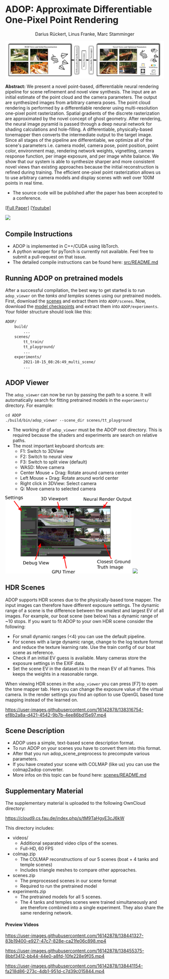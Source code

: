 # ADOP: Approximate Differentiable One-Pixel Point Rendering

<div style="text-align: center;">Darius Rückert, Linus Franke, Marc Stamminger</div>

![](images/adop_overview.png)


**Abstract:** We present a novel point-based, differentiable neural rendering pipeline for
scene refinement and novel view synthesis. The input are an initial estimate of
the point cloud and the camera parameters. The output are synthesized images
from arbitrary camera poses. The point cloud rendering is performed by a
differentiable renderer using multi-resolution one-pixel point rasterization.
Spatial gradients of the discrete rasterization are approximated by the novel
concept of ghost geometry. After rendering, the neural image pyramid is passed
through a deep neural network for shading calculations and hole-filling. A
differentiable, physically-based tonemapper then converts the intermediate
output to the target image. Since all stages of the pipeline are
differentiable, we optimize all of the scene's parameters i.e. camera model,
camera pose, point position, point color, environment map, rendering network
weights, vignetting, camera response function, per image exposure, and per
image white balance. We show that our system is able to synthesize sharper and
more consistent novel views than existing approaches because the initial
reconstruction is refined during training. The efficient one-pixel point
rasterization allows us to use arbitrary camera models and display scenes with
well over 100M points in real time.

* The source code will be published after the paper has been accepted to a conference.

[[Full Paper]](https://arxiv.org/abs/2110.06635) [[Youtube]](https://www.youtube.com/watch?v=WJRyu1JUtVw)

<a href="https://www.youtube.com/watch?v=WJRyu1JUtVw"><img  width="300" src="https://img.youtube.com/vi/WJRyu1JUtVw/hqdefault.jpg"> </a>


## Compile Instructions

 * ADOP is implemented in C++/CUDA using libTorch.
 * A python wrapper for pyTorch is currently not available. Feel free to submit a pull-request on that issue.
 * The detailed compile instructions can be found here: [src/README.md](src/README.md)

## Running ADOP on pretrained models

After a successful compilation, the best way to get started is to run `adop_viewer` on the *tanks and temples* scenes using our pretrained models.
First, download the [scenes](todo) and extract them into `ADOP/scenes`. 
Now, download the [model checkpoints](todo) and extract them into `ADOP/experiments`.
Your folder structure should look like this:
```shell
ADOP/
    build/
        ...
    scenes/
        tt_train/
        tt_playground/
        ...
    experiments/
        2021-10-15_08:26:49_multi_scene/
        ...
```


## ADOP Viewer

The `adop_viewer` can now be run by passing the path to a scene. 
It will automatically search for fitting pretrained models in the `experiments/` directory.
For example:
```shell
cd ADOP
./build/bin/adop_viewer --scene_dir scenes/tt_playground
```

 * The working dir of `adop_viewer` must be the ADOP root directory. This is required because the shaders and experiments are search on relative paths. 
 * The most important keyboard shortcuts are:
    * F1: Switch to 3DView
    * F2: Switch to neural view
    * F3: Switch to split view (default)
    * WASD: Move camera
    * Center Mouse + Drag: Rotate around camera center
    * Left Mouse + Drag: Rotate around world center
    * Right click in 3DView: Select camera
    * Q: Move camera to selected camera

<img  width="400"  src="images/adop_viewer.png"> <img width="400"  src="images/adop_viewer_demo.gif">

## HDR Scenes

ADOP supports HDR scenes due to the physically-based tone mapper.
The input images can therefore have different exposure settings.
The dynamic range of a scene is the difference between the smallest and largest EV of all images.
For example, our boat scene (see below) has a dynamic range of ~10 stops.
If you want to fit ADOP to your own HDR scene consider the following:

 * For small dynamic ranges (<4) you can use the default pipeline.
 * For scenes with a large dynamic range, change to the log texture format and reduce the texture learning rate. Use the train config of our boat scene as reference.
 * Check if an initial EV guess is available. Many cameras store the exposure settings in the EXIF data.
 * Set the scene EV in the dataset.ini to the mean EV of all frames. This keeps the weights in a reasonable range.
 
When viewing HDR scenes in the `adop_viewer` you can press [F7] to open the tone mapper tab.
Here you can change the exposure value of the virtual camera.
In the render settings you find an option to use OpenGL based tone mapping instead of the learned on.

https://user-images.githubusercontent.com/16142878/138316754-ef8b2a8a-d421-4542-9b7b-4ee86bd15e97.mp4

## Scene Description
 * ADOP uses a simple, text-based scene description format.
 * To run ADOP on your scenes you have to convert them into this format.
 * After that you run adop_scene_preprocess to precompute various parameters.
 * If you have created your scene with COLMAP (like us) you can use the colmap2adop converter.
 * More infos on this topic can be found here: [scenes/README.md](scenes/README.md)

## Supplementary Material

The supplementary material is uploaded to the following OwnCloud directory:

https://cloud9.cs.fau.de/index.php/s/tM9TaHgyE3cJ6kW

This directory includes:

 * videos/
      * Additional separated video clips of the scenes.
      * Full-HD, 60 FPS
 * colmap.zip
      * The COLMAP reconstructions of our 5 scenes (boat + 4 tanks and temple scenes)
      * Includes triangle meshes to compare other approaches.
 * scenes.zip
      * The preprocessed scenes in our scene format
      * Required to run the pretrained model
 * experiments.zip
      * The pretrained models for all 5 scenes.
      * The 4 tanks and temples scenes were trained simultaneously and are therefore combined into a single experiment. They also share the same rendering network.

#### Preview Videos

https://user-images.githubusercontent.com/16142878/138441327-83b19400-e927-47c7-828e-ca21fe06c898.mp4

https://user-images.githubusercontent.com/16142878/138455375-8bbf3412-bb44-44e0-a8fd-10fe228e9f05.mp4

https://user-images.githubusercontent.com/16142878/138441154-fa218d86-273c-4db1-951d-c7d39c015844.mp4


